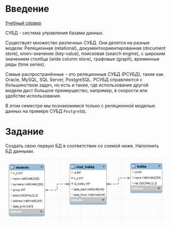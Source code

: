 # Введение

[Учебный сервер](https://pgdb.uni-dubna.ru/)

СУБД - система управления базами данных.

Существует множество различных СУБД. Они делятся на разные модели:
Реляционная (relational), документоориентированная (document store), ключ-значение (key-value), поисковая (search engine), с широким значением столбца (wide column store), графовые (graph), временные ряды (time series).

Самые распространённые – это реляционные СУБД (РСУБД), такие как Oracle, MySQL, SQL Server, PostgreSQL.
РСУБД справляются с большинством задач, но есть и такие, где использование другой модели даст большое преимущество, например, в скорости или удобстве использования.

В этом семестре мы познакомимся только с реляционной моделью данных на примере СУБД `PostgreSQL`

# Задание 

Создать свою первую БД в соответствии со схемой ниже. Наполнить БД данными.

![img](./students_hobby.png)
